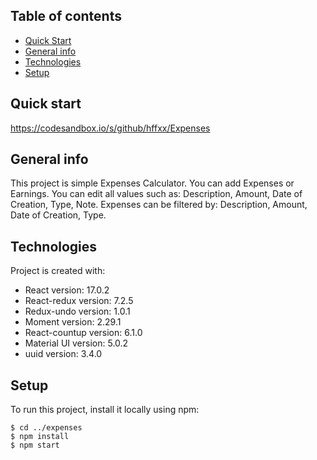 ## Table of contents
- [Quick Start](#quick-start)
- [General info](#general-info)
- [Technologies](#technologies)
- [Setup](#setup)

## Quick start

https://codesandbox.io/s/github/hffxx/Expenses

## General info

This project is simple Expenses Calculator. You can add Expenses or Earnings.
You can edit all values such as: Description, Amount, Date of Creation, Type, Note.
Expenses can be filtered by: Description, Amount, Date of Creation, Type.

## Technologies

Project is created with:

- React version: 17.0.2
- React-redux version: 7.2.5
- Redux-undo version: 1.0.1
- Moment version: 2.29.1
- React-countup version: 6.1.0
- Material UI version: 5.0.2
- uuid version: 3.4.0

## Setup

To run this project, install it locally using npm:

```
$ cd ../expenses
$ npm install
$ npm start
```
